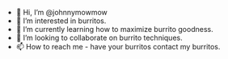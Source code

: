 - 👋 Hi, I’m @johnnymowmow
- 👀 I’m interested in burritos.
- 🌱 I’m currently learning how to maximize burrito goodness.
- 💞️ I’m looking to collaborate on burrito techniques.
- 📫 How to reach me - have your burritos contact my burritos. 

<!---
johnnymowmow/johnnymowmow is a ✨ special ✨ repository because its `README.md` (this file) appears on your GitHub profile.
You can click the Preview link to take a look at your changes.
--->

